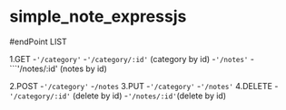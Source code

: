 # simple_note_expressjs

#endPoint LIST

1.GET
-```'/category'```
-```'/category/:id'``` (category by id)
-```'/notes'```
-```'/notes/:id' (notes by id)

2.POST
-```'/category'```
-```/notes```
3.PUT
-```'/category'```
-```'/notes'```
4.DELETE
-```'/category/:id'``` (delete by id)
-```'/notes/:id'```(delete by id)
